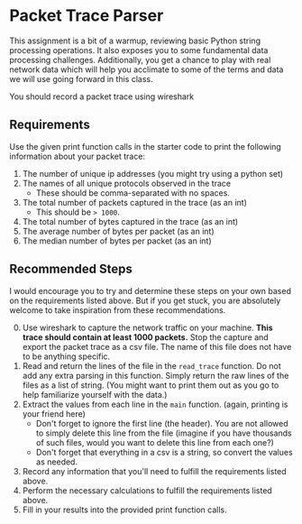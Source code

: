# Packet Trace Parser

This assignment is a bit of a warmup, reviewing basic Python string processing
operations. It also exposes you to some fundamental data processing challenges.
Additionally, you get a chance to play with real network data which will help
you acclimate to some of the terms and data we will use going forward in this
class.

You should record a packet trace using wireshark

## Requirements

Use the given print function calls in the starter code to print the following
information about your packet trace:

1. The number of unique ip addresses (you might try using a python set)
2. The names of all unique protocols observed in the trace
    - These should be comma-separated with no spaces.
3. The total number of packets captured in the trace (as an int)
    - This should be `> 1000`.
3. The total number of bytes captured in the trace (as an int)
4. The average number of bytes per packet (as an int)
5. The median number of bytes per packet (as an int)

## Recommended Steps

I would encourage you to try and determine these steps on your own based on the
requirements listed above. But if you get stuck, you are absolutely welcome to
take inspiration from these recommendations.

0. Use wireshark to capture the network traffic on your machine. **This trace
   should contain at least 1000 packets.** Stop the capture and export the
   packet trace as a csv file. The name of this file does not have to be
   anything specific.
1. Read and return the lines of the file in the `read_trace` function. Do not
   add any extra parsing in this function. Simply return the raw lines of the
   files as a list of string. (You might want to print them out as you go to
   help familiarize yourself with the data.)
2. Extract the values from each line in the `main` function. (again, printing is
   your friend here)
    - Don't forget to ignore the first line (the header). You are not allowed to
      simply delete this line from the file (imagine if you have thousands of
      such files, would you want to delete this line from each one?)
    - Don't forget that everything in a csv is a string, so convert the values
      as needed.
3. Record any information that you'll need to fulfill the requirements listed
   above.
4. Perform the necessary calculations to fulfill the requirements listed above.
5. Fill in your results into the provided print function calls.
